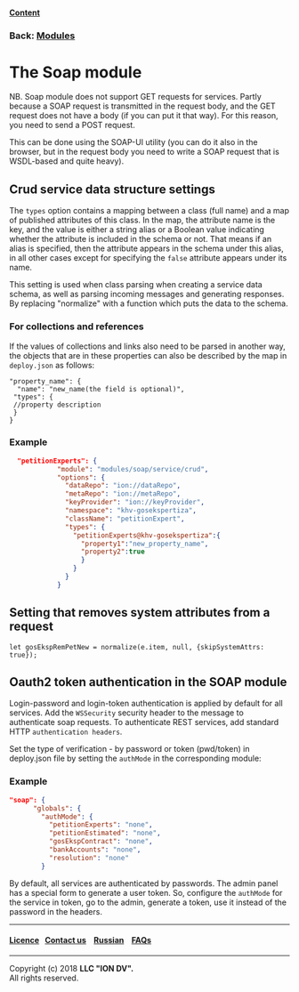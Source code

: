 #### [Content](/docs/en/index.md)

### Back: [Modules](/docs/en/3_modules_description/modules.md)

# The Soap module

NB. Soap module does not support GET requests for services.
Partly because a SOAP request is transmitted in the request body, and the GET request does not have a body (if you can put it that way). For this reason, you need to send a POST request. 

This can be done using the SOAP-UI utility (you can do it also in the browser, but in the request body you need to write a SOAP request that is WSDL-based and quite heavy).


## Crud service data structure settings

The `types` option contains a mapping between a class (full name) and a map of published attributes of this class. In the map, the attribute name is the key, and the value is either a string alias or a Boolean value indicating whether the attribute is included in the schema or not. That means if an alias is specified, then the attribute appears in the schema under this alias, in all other cases except for specifying the `false` attribute appears under its name.

This setting is used when class parsing when creating a service data schema, as well as parsing incoming messages and generating responses. By replacing "normalize" with a function which puts the data to the schema.

### For collections and references

If the values of collections and links also need to be parsed in another way, the objects that are in these properties can also be described by the map in `deploy.json` as follows:

```
"property_name": {
  "name": "new_name(the field is optional)",
 "types": {
 //property description
 }
}
```

### Example

```json
  "petitionExperts": {
            "module": "modules/soap/service/crud",
            "options": {
              "dataRepo": "ion://dataRepo",
              "metaRepo": "ion://metaRepo",
              "keyProvider": "ion://keyProvider",
              "namespace": "khv-gosekspertiza",
              "className": "petitionExpert",
              "types": {
                "petitionExperts@khv-gosekspertiza":{
                  "property1":"new_property_name",
                  "property2":true
                  }
                }
              }
            }
```
## Setting that removes system attributes from a request

```
let gosEkspRemPetNew = normalize(e.item, null, {skipSystemAttrs: true});
```

## Oauth2 token authentication in the SOAP module

Login-password and login-token authentication is applied by default for all services. Add the `WSSecurity` security header to the message to authenticate soap requests. To authenticate REST services, add standard HTTP `authentication headers`.

Set the type of verification - by password or token (pwd/token) in deploy.json file by setting the `authMode` in the corresponding module:

### Example

```json
"soap": {
      "globals": {
        "authMode": {
          "petitionExperts": "none",
          "petitionEstimated": "none",
          "gosEkspContract": "none",
          "bankAccounts": "none",
          "resolution": "none"
        }
```

By default, all services are authenticated by passwords. The admin panel has a special form to generate a user token. So, configure the `authMode` for the service in token, go to the admin, generate a token, use it instead of the password in the headers.

--------------------------------------------------------------------------  


 #### [Licence](/LICENSE)&ensp;  [Contact us](https://iondv.ru/index.html) &ensp;  [Russian](/docs/ru/3_modules_description/soap.md) &ensp; [FAQs](/faqs.md)   <div><img src="https://mc.iondv.com/watch/local/docs/framework" style="position:absolute; left:-9999px;" height=1 width=1 alt="iondv metrics"></div>       



--------------------------------------------------------------------------  

Copyright (c) 2018 **LLC "ION DV".**   
All rights reserved. 